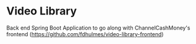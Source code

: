 # Video Library

Back end Spring Boot Application to go along with ChannelCashMoney's frontend (https://github.com/fdhulmes/video-library-frontend)
